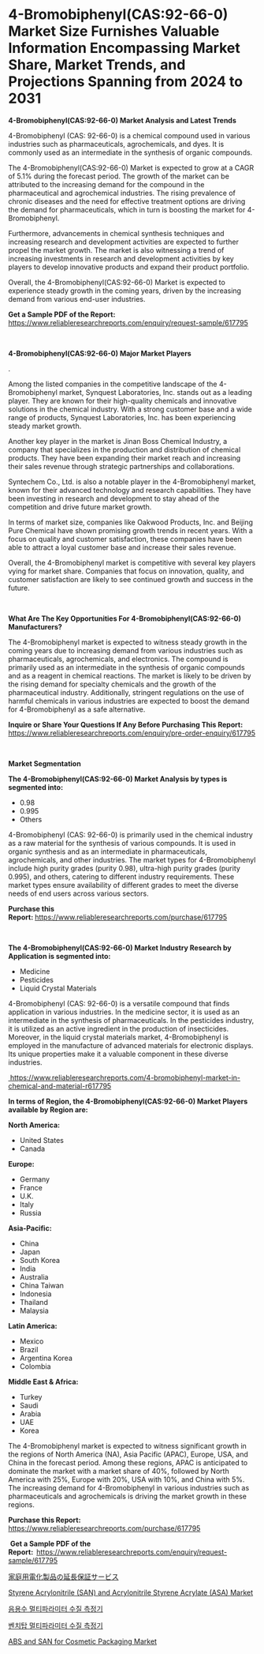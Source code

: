 <p><h1>4-Bromobiphenyl(CAS:92-66-0) Market Size Furnishes Valuable Information Encompassing Market Share, Market Trends, and Projections Spanning from 2024 to 2031</h1></p><p><strong>4-Bromobiphenyl(CAS:92-66-0) Market Analysis and Latest Trends</strong></p>
<p><p>4-Bromobiphenyl (CAS: 92-66-0) is a chemical compound used in various industries such as pharmaceuticals, agrochemicals, and dyes. It is commonly used as an intermediate in the synthesis of organic compounds.</p><p>The 4-Bromobiphenyl(CAS:92-66-0) Market is expected to grow at a CAGR of 5.1% during the forecast period. The growth of the market can be attributed to the increasing demand for the compound in the pharmaceutical and agrochemical industries. The rising prevalence of chronic diseases and the need for effective treatment options are driving the demand for pharmaceuticals, which in turn is boosting the market for 4-Bromobiphenyl.</p><p>Furthermore, advancements in chemical synthesis techniques and increasing research and development activities are expected to further propel the market growth. The market is also witnessing a trend of increasing investments in research and development activities by key players to develop innovative products and expand their product portfolio.</p><p>Overall, the 4-Bromobiphenyl(CAS:92-66-0) Market is expected to experience steady growth in the coming years, driven by the increasing demand from various end-user industries.</p></p>
<p><strong>Get a Sample PDF of the Report:&nbsp;</strong> <a href="https://www.reliableresearchreports.com/enquiry/request-sample/617795">https://www.reliableresearchreports.com/enquiry/request-sample/617795</a></p>
<p>&nbsp;</p>
<p><strong>4-Bromobiphenyl(CAS:92-66-0) Major Market Players</strong></p>
<p><p>.</p><p>Among the listed companies in the competitive landscape of the 4-Bromobiphenyl market, Synquest Laboratories, Inc. stands out as a leading player. They are known for their high-quality chemicals and innovative solutions in the chemical industry. With a strong customer base and a wide range of products, Synquest Laboratories, Inc. has been experiencing steady market growth.</p><p>Another key player in the market is Jinan Boss Chemical Industry, a company that specializes in the production and distribution of chemical products. They have been expanding their market reach and increasing their sales revenue through strategic partnerships and collaborations.</p><p>Syntechem Co., Ltd. is also a notable player in the 4-Bromobiphenyl market, known for their advanced technology and research capabilities. They have been investing in research and development to stay ahead of the competition and drive future market growth.</p><p>In terms of market size, companies like Oakwood Products, Inc. and Beijing Pure Chemical have shown promising growth trends in recent years. With a focus on quality and customer satisfaction, these companies have been able to attract a loyal customer base and increase their sales revenue.</p><p>Overall, the 4-Bromobiphenyl market is competitive with several key players vying for market share. Companies that focus on innovation, quality, and customer satisfaction are likely to see continued growth and success in the future.</p></p>
<p>&nbsp;</p>
<p><strong>What Are The Key Opportunities For 4-Bromobiphenyl(CAS:92-66-0) Manufacturers?</strong></p>
<p><p>The 4-Bromobiphenyl market is expected to witness steady growth in the coming years due to increasing demand from various industries such as pharmaceuticals, agrochemicals, and electronics. The compound is primarily used as an intermediate in the synthesis of organic compounds and as a reagent in chemical reactions. The market is likely to be driven by the rising demand for specialty chemicals and the growth of the pharmaceutical industry. Additionally, stringent regulations on the use of harmful chemicals in various industries are expected to boost the demand for 4-Bromobiphenyl as a safe alternative.</p></p>
<p><strong>Inquire or Share Your Questions If Any Before Purchasing This Report:</strong> <a href="https://www.reliableresearchreports.com/enquiry/pre-order-enquiry/617795">https://www.reliableresearchreports.com/enquiry/pre-order-enquiry/617795</a></p>
<p>&nbsp;</p>
<p><strong>Market Segmentation</strong></p>
<p><strong>The 4-Bromobiphenyl(CAS:92-66-0) Market Analysis by types is segmented into:</strong></p>
<p><ul><li>0.98</li><li>0.995</li><li>Others</li></ul></p>
<p><p>4-Bromobiphenyl (CAS: 92-66-0) is primarily used in the chemical industry as a raw material for the synthesis of various compounds. It is used in organic synthesis and as an intermediate in pharmaceuticals, agrochemicals, and other industries. The market types for 4-Bromobiphenyl include high purity grades (purity 0.98), ultra-high purity grades (purity 0.995), and others, catering to different industry requirements. These market types ensure availability of different grades to meet the diverse needs of end users across various sectors.</p></p>
<p><strong>Purchase this Report:&nbsp;</strong><a href="https://www.reliableresearchreports.com/purchase/617795">https://www.reliableresearchreports.com/purchase/617795</a></p>
<p>&nbsp;</p>
<p><strong>The 4-Bromobiphenyl(CAS:92-66-0) Market Industry Research by Application is segmented into:</strong></p>
<p><ul><li>Medicine</li><li>Pesticides</li><li>Liquid Crystal Materials</li></ul></p>
<p><p>4-Bromobiphenyl (CAS: 92-66-0) is a versatile compound that finds application in various industries. In the medicine sector, it is used as an intermediate in the synthesis of pharmaceuticals. In the pesticides industry, it is utilized as an active ingredient in the production of insecticides. Moreover, in the liquid crystal materials market, 4-Bromobiphenyl is employed in the manufacture of advanced materials for electronic displays. Its unique properties make it a valuable component in these diverse industries.</p></p>
<p><a href="https://www.reliableresearchreports.com/4-bromobiphenyl-market-in-chemical-and-material-r617795">&nbsp;https://www.reliableresearchreports.com/4-bromobiphenyl-market-in-chemical-and-material-r617795</a></p>
<p><strong>In terms of Region, the 4-Bromobiphenyl(CAS:92-66-0) Market Players available by Region are:</strong></p>
<p>
    <p> <strong> North America: </strong>
        <ul>
            <li>United States</li>
            <li>Canada</li>
        </ul>
        </p> 
    <p> <strong> Europe: </strong>
        <ul>
            <li>Germany</li>
            <li>France</li>
            <li>U.K.</li>
            <li>Italy</li>
            <li>Russia</li>
        </ul>
        </p> 
    <p> <strong> Asia-Pacific: </strong>
        <ul>
            <li>China</li>
            <li>Japan</li>
            <li>South Korea</li>
            <li>India</li>
            <li>Australia</li>
            <li>China Taiwan</li>
            <li>Indonesia</li>
            <li>Thailand</li>
            <li>Malaysia</li>
        </ul>
        </p> 
    <p> <strong> Latin America: </strong>
        <ul>
            <li>Mexico</li>
            <li>Brazil</li>
            <li>Argentina Korea</li>
            <li>Colombia</li>
        </ul>
        </p> 
    <p> <strong> Middle East & Africa: </strong>
        <ul>
            <li>Turkey</li>
            <li>Saudi</li>
            <li>Arabia</li>
            <li>UAE</li>
            <li>Korea</li>
        </ul>
    </p>
    </p>
<p><p>The 4-Bromobiphenyl market is expected to witness significant growth in the regions of North America (NA), Asia Pacific (APAC), Europe, USA, and China in the forecast period. Among these regions, APAC is anticipated to dominate the market with a market share of 40%, followed by North America with 25%, Europe with 20%, USA with 10%, and China with 5%. The increasing demand for 4-Bromobiphenyl in various industries such as pharmaceuticals and agrochemicals is driving the market growth in these regions.</p></p>
<p><strong>Purchase this Report: </strong><a href="https://www.reliableresearchreports.com/purchase/617795">https://www.reliableresearchreports.com/purchase/617795</a></p>
<p>&nbsp;<strong>Get a Sample PDF of the Report:&nbsp;&nbsp;</strong><a href="https://www.reliableresearchreports.com/enquiry/request-sample/617795">https://www.reliableresearchreports.com/enquiry/request-sample/617795</a></p>
<p><strong></strong></p>
<p><p><a href="https://github.com/mm14022023/Market-Research-Report-List-1/blob/main/3833873139593.md">家庭用電化製品の延長保証サービス</a></p><p><a href="https://github.com/btwcqfvq34/Market-Research-Report-List-1/blob/main/styrene-acrylonitrile-san-and-acrylonitrile-styrene-acrylate-asa-market.md">Styrene Acrylonitrile (SAN) and Acrylonitrile Styrene Acrylate (ASA) Market</a></p><p><a href="https://github.com/darrellockm3ytan895656/Market-Research-Report-List-2/blob/main/8984026145941.md">음용수 멀티파라미터 수질 측정기</a></p><p><a href="https://github.com/EthaWolf/Market-Research-Report-List-1/blob/main/9541151145942.md">벤치탑 멀티파라미터 수질 측정기</a></p><p><a href="https://github.com/sleepman642/Market-Research-Report-List-1/blob/main/abs-and-san-for-cosmetic-packaging-market.md">ABS and SAN for Cosmetic Packaging Market</a></p></p>